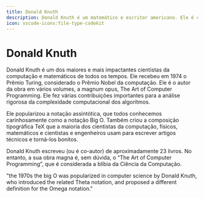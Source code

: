 ```yaml
---
title: Donald Knuth
description: Donald Knuth é um matemático e escritor americano. Ele é considerado o pai da Teoria da Complexidade Computacional.
icon: vscode-icons:file-type-codekit
---
```


# Donald Knuth

Donald Knuth é um dos maiores e mais impactantes cientistas da computação e matemáticos de todos os tempos. Ele recebeu em 1974 o Prêmio Turing, considerado o Prêmio Nobel da computação. Ele é o autor da obra em vários volumes, a magnum opus, The Art of Computer Programming. Ele fez várias contribuições importantes para a análise rigorosa da complexidade computacional dos algoritmos.

Ele popularizou a notação assintótica, que todos conhecemos carinhosamente como a notação Big O. Também criou a composição tipográfica TeX que a maioria dos cientistas da computação, físicos, matemáticos e cientistas e engenheiros usam para escrever artigos técnicos e torná-los bonitos.

Donald Knuth escreveu (ou é co-autor) de aproximadamente 23 livros. No entanto, a sua obra magna é, sem dúvida, o “The Art of Computer Programming”, que é considerada a blíbia da Ciência da Computação.

"the 1970s the big O was popularized in computer science by Donald Knuth, who introduced the related Theta notation, and proposed a different definition for the Omega notation."